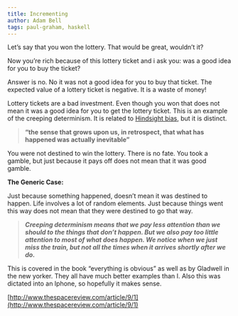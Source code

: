 ```yaml
---
title: Incrementing
author: Adam Bell
tags: paul-graham, haskell
---
```

Let’s say that you won the lottery. That would be great, wouldn’t it?

Now you’re rich because of this lottery ticket and i ask you: was a good idea for you to buy the ticket?

Answer is no. No it was not a good idea for you to buy that ticket. The expected value of a lottery ticket is negative. It is a waste of money!

Lottery tickets are a bad investment. Even though you won that does not mean it was a good idea for you to get the lottery ticket. This is an example of the creeping determinism. It is related to [Hindsight bias](http://en.wikipedia.org/wiki/Hindsight), but it is distinct.

> <div>
>
> **“the sense that grows upon us, in retrospect, that what has happened was actually inevitable”**
>
> </div>

You were not destined to win the lottery. There is no fate. You took a gamble, but just because it pays off does not mean that it was good gamble.

**The Generic Case:**

Just because something happened, doesn’t mean it was destined to happen. Life involves a lot of random elements. Just because things went this way does not mean that they were destined to go that way.

> <div>
>
> _**Creeping determinism means that we pay less attention than we should to the things that don’t happen. But we also pay too little attention to most of what does happen. We notice when we just miss the train, but not all the times when it arrives shortly after we do.**_
>
> </div>

This is covered in the book “everything is obvious” as well as by Gladwell in the new yorker. They all have much better examples than I. Also this was dictated into an Iphone, so hopefully it makes sense.

[http://www.thespacereview.com/article/9/1](http://www.thespacereview.com/article/9/1)
